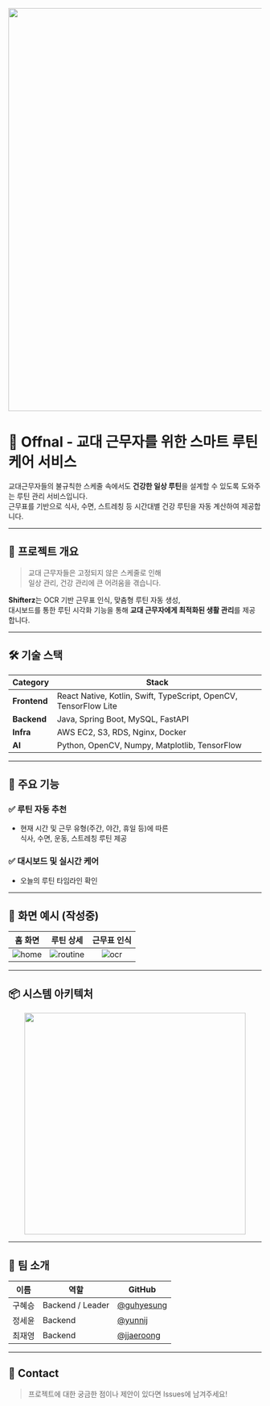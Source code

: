<p align="center">
<img width="1200" height="800" alt="image" src="https://github.com/user-attachments/assets/27a16240-5423-40a7-a04d-ed36f46b43d3" />
</p>


# 🌙 Offnal - 교대 근무자를 위한 스마트 루틴 케어 서비스

교대근무자들의 불규칙한 스케줄 속에서도 **건강한 일상 루틴**을 설계할 수 있도록 도와주는 루틴 관리 서비스입니다.  
근무표를 기반으로 식사, 수면, 스트레칭 등 시간대별 건강 루틴을 자동 계산하여 제공합니다.

---

## 🚀 프로젝트 개요

> 교대 근무자들은 고정되지 않은 스케줄로 인해  
> 일상 관리, 건강 관리에 큰 어려움을 겪습니다.

**Shifterz**는 OCR 기반 근무표 인식, 맞춤형 루틴 자동 생성,  
대시보드를 통한 루틴 시각화 기능을 통해 **교대 근무자에게 최적화된 생활 관리**를 제공합니다.

---

## 🛠️ 기술 스택

| Category        | Stack                                                  |
|-----------------|--------------------------------------------------------|
| **Frontend**    | React Native, Kotlin, Swift, TypeScript, OpenCV, TensorFlow Lite |
| **Backend**     | Java, Spring Boot, MySQL, FastAPI                      |
| **Infra**       | AWS EC2, S3, RDS, Nginx, Docker                         |
| **AI**          | Python, OpenCV, Numpy, Matplotlib, TensorFlow          |

---

## 🔑 주요 기능

### ✅ 루틴 자동 추천  
- 현재 시간 및 근무 유형(주간, 야간, 휴일 등)에 따른  
  식사, 수면, 운동, 스트레칭 루틴 제공

### ✅ 대시보드 및 실시간 케어  
- 오늘의 루틴 타임라인 확인  

---

## 📸 화면 예시 (작성중)

| 홈 화면 | 루틴 상세 | 근무표 인식 |
|:--------:|:----------:|:------------:|
| ![home](https://your-home-screenshot-url.com) | ![routine](https://your-routine-url.com) | ![ocr](https://your-ocr-url.com) |

---

## 📦 시스템 아키텍처

<p align="center">
  <img src="https://github.com/user-attachments/assets/1283fd8e-8195-456e-a502-affc901a01b0" width="440" />
</p>

---

## 👥 팀 소개

| 이름 | 역할 | GitHub |
|------|------|--------|
| 구혜승 | Backend / Leader | [@guhyesung](https://github.com/GOOHAESEUNG) |
| 정세윤 | Backend | [@yunnij](https://github.com/yunnij) |
| 최재영 | Backend | [@jjaeroong](https://github.com/jjaeroong) |

---

## 💬 Contact

> 프로젝트에 대한 궁금한 점이나 제안이 있다면 Issues에 남겨주세요!

